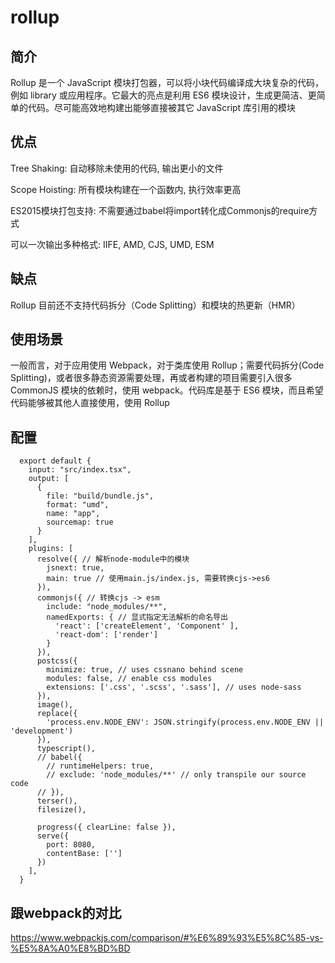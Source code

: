 # rollup

## 简介

Rollup 是一个 JavaScript 模块打包器，可以将小块代码编译成大块复杂的代码，例如 library 或应用程序。它最大的亮点是利用 ES6 模块设计，生成更简洁、更简单的代码。尽可能高效地构建出能够直接被其它 JavaScript 库引用的模块

## 优点

Tree Shaking: 自动移除未使用的代码, 输出更小的文件

Scope Hoisting: 所有模块构建在一个函数内, 执行效率更高

ES2015模块打包支持: 不需要通过babel将import转化成Commonjs的require方式

可以一次输出多种格式: IIFE, AMD, CJS, UMD, ESM

## 缺点

Rollup 目前还不支持代码拆分（Code Splitting）和模块的热更新（HMR）

## 使用场景

一般而言，对于应用使用 Webpack，对于类库使用 Rollup；需要代码拆分(Code Splitting)，或者很多静态资源需要处理，再或者构建的项目需要引入很多 CommonJS 模块的依赖时，使用 webpack。代码库是基于 ES6 模块，而且希望代码能够被其他人直接使用，使用 Rollup

## 配置

```
  export default {
    input: "src/index.tsx",
    output: [
      {
        file: "build/bundle.js",
        format: "umd",
        name: "app",
        sourcemap: true
      }
    ],
    plugins: [
      resolve({ // 解析node-module中的模块
        jsnext: true,
        main: true // 使用main.js/index.js, 需要转换cjs->es6
      }),
      commonjs({ // 转换cjs -> esm
        include: "node_modules/**",
        namedExports: { // 显式指定无法解析的命名导出
          'react': ['createElement', 'Component' ],
          'react-dom': ['render']
        }
      }),
      postcss({
        minimize: true, // uses cssnano behind scene
        modules: false, // enable css modules
        extensions: ['.css', '.scss', '.sass'], // uses node-sass
      }),
      image(),
      replace({
        'process.env.NODE_ENV': JSON.stringify(process.env.NODE_ENV || 'development')
      }),
      typescript(),
      // babel({
        // runtimeHelpers: true,
        // exclude: 'node_modules/**' // only transpile our source code
      // }),
      terser(),
      filesize(),

      progress({ clearLine: false }),
      serve({
        port: 8080,
        contentBase: ['']
      })
    ],
  }
```

## 跟webpack的对比

https://www.webpackjs.com/comparison/#%E6%89%93%E5%8C%85-vs-%E5%8A%A0%E8%BD%BD



